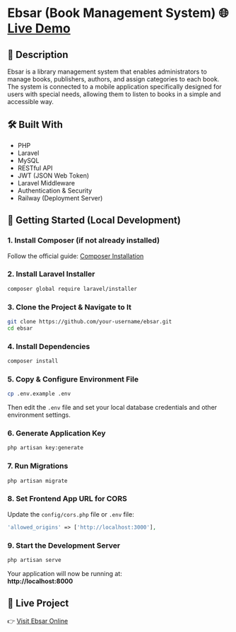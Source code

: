 # Ebsar (Book Management System) 🌐 [Live Demo](https://ebsar-production.up.railway.app/)

## 📖 Description
Ebsar is a library management system that enables administrators to manage books, publishers, authors, and assign categories to each book. The system is connected to a mobile application specifically designed for users with special needs, allowing them to listen to books in a simple and accessible way.

## 🛠️ Built With
- PHP
- Laravel
- MySQL
- RESTful API
- JWT (JSON Web Token)
- Laravel Middleware
- Authentication & Security
- Railway (Deployment Server)

## 🚀 Getting Started (Local Development)

### 1. Install Composer (if not already installed)
Follow the official guide: [Composer Installation](https://getcomposer.org/download/)

### 2. Install Laravel Installer
```bash
composer global require laravel/installer
```

### 3. Clone the Project & Navigate to It
```bash
git clone https://github.com/your-username/ebsar.git
cd ebsar
```

### 4. Install Dependencies
```bash
composer install
```

### 5. Copy & Configure Environment File
```bash
cp .env.example .env
```
Then edit the `.env` file and set your local database credentials and other environment settings.

### 6. Generate Application Key
```bash
php artisan key:generate
```

### 7. Run Migrations
```bash
php artisan migrate
```

### 8. Set Frontend App URL for CORS
Update the `config/cors.php` file or `.env` file:
```php
'allowed_origins' => ['http://localhost:3000'],
```

### 9. Start the Development Server
```bash
php artisan serve
```

Your application will now be running at:  
**http://localhost:8000**


## 📢 Live Project
👉 [Visit Ebsar Online](https://ebsar-production.up.railway.app/)
